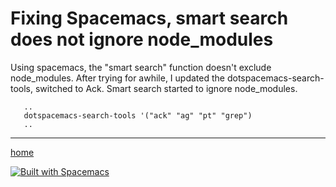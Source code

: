 # Fixing Spacemacs, smart search does not ignore node_modules

Using spacemacs, the "smart search" function doesn't exclude node_modules. After trying for awhile,
I updated the dotspacemacs-search-tools, switched to Ack. Smart search started to ignore node_modules.

```.spacemacs
   ..
   dotspacemacs-search-tools '("ack" "ag" "pt" "grep")
   ..
```

----------------
[home](../README.md)

[![Built with Spacemacs](https://cdn.rawgit.com/syl20bnr/spacemacs/442d025779da2f62fc86c2082703697714db6514/assets/spacemacs-badge.svg)](http://spacemacs.org)
